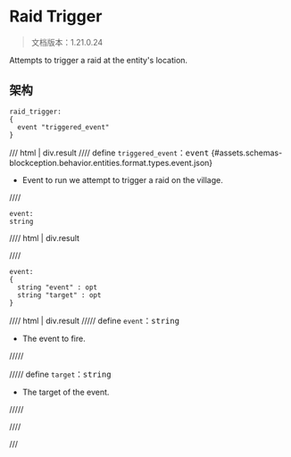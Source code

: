 # Raid Trigger

> 文档版本：1.21.0.24

Attempts to trigger a raid at the entity's location.

## 架构

```mcschema
raid_trigger:
{
  event "triggered_event"
}

```

/// html | div.result
//// define
`triggered_event`：<samp>event</samp> {#assets.schemas-blockception.behavior.entities.format.types.event.json}

- Event to run we attempt to trigger a raid on the village.


////

```mcschema
event:
string

```

//// html | div.result

////


```mcschema
event:
{
  string "event" : opt
  string "target" : opt
}

```

//// html | div.result
///// define
`event`：<samp>string</samp>

- The event to fire.


/////


///// define
`target`：<samp>string</samp>

- The target of the event.


/////


////




///

